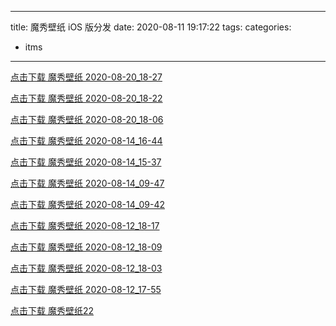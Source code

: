 
---
title: 魔秀壁纸 iOS 版分发
date: 2020-08-11 19:17:22
tags:
categories:
  - itms
---

[点击下载 魔秀壁纸 2020-08-20_18-27](itms-services:///?action=download-manifest&url=https%3A%2F%2Fres-jori.obs.cn-north-1.myhuaweicloud.com%2Fmoxiu%2Fwallpaper-ios%2Fitms%2Fmanifest%2F2020-08-20_18-27.plist)

[点击下载 魔秀壁纸 2020-08-20_18-22](itms-services:///?action=download-manifest&url=https%3A%2F%2Fres-jori.obs.cn-north-1.myhuaweicloud.com%2Fmoxiu%2Fwallpaper-ios%2Fitms%2Fmanifest%2F2020-08-20_18-22.plist)


[点击下载 魔秀壁纸 2020-08-20_18-06](itms-services:///?action=download-manifest&url=https%3A%2F%2Fres-jori.obs.cn-north-1.myhuaweicloud.com%2Fmoxiu%2Fwallpaper-ios%2Fitms%2Fmanifest%2F2020-08-20_18-06.plist)


[点击下载 魔秀壁纸 2020-08-14_16-44](itms-services:///?action=download-manifest&url=https%3A%2F%2Fres-jori.obs.cn-north-1.myhuaweicloud.com%2Fmoxiu%2Fwallpaper-ios%2Fitms%2Fmanifest%2F2020-08-14_16-44.plist)


[点击下载 魔秀壁纸 2020-08-14_15-37](itms-services:///?action=download-manifest&url=https%3A%2F%2Fres-jori.obs.cn-north-1.myhuaweicloud.com%2Fmoxiu%2Fwallpaper-ios%2Fitms%2Fmanifest%2F2020-08-14_15-37.plist)


[点击下载 魔秀壁纸 2020-08-14_09-47](itms-services:///?action=download-manifest&url=https%3A%2F%2Fres-jori.obs.cn-north-1.myhuaweicloud.com%2Fmoxiu%2Fwallpaper-ios%2Fitms%2Fmanifest%2F2020-08-14_09-47.plist)


[点击下载 魔秀壁纸 2020-08-14_09-42](itms-services:///?action=download-manifest&url=https%3A%2F%2Fres-jori.obs.cn-north-1.myhuaweicloud.com%2Fmoxiu%2Fwallpaper-ios%2Fitms%2Fmanifest%2F2020-08-14_09-42.plist)


[点击下载 魔秀壁纸 2020-08-12_18-17](itms-services:///?action=download-manifest&url=https%3A%2F%2Fres-jori.obs.cn-north-1.myhuaweicloud.com%2Fmoxiu%2Fwallpaper-ios%2Fitms%2Fmanifest%2F2020-08-12_18-17.plist)


[点击下载 魔秀壁纸 2020-08-12_18-09](itms-services:///?action=download-manifest&url=https%3A%2F%2Fres-jori.obs.cn-north-1.myhuaweicloud.com%2Fmoxiu%2Fwallpaper-ios%2Fitms%2Fmanifest%2F2020-08-12_18-09.plist)


[点击下载 魔秀壁纸 2020-08-12_18-03](itms-services:///?action=download-manifest&url=https%3A%2F%2Fres-jori.obs.cn-north-1.myhuaweicloud.com%2Fmoxiu%2Fwallpaper-ios%2Fitms%2Fmanifest%2F2020-08-12_18-03.plist)


[点击下载 魔秀壁纸 2020-08-12_17-55](itms-services:///?action=download-manifest&url=https%3A%2F%2Fres-jori.obs.cn-north-1.myhuaweicloud.com%2Fmoxiu%2Fwallpaper-ios%2Fitms%2Fmanifest%2F2020-08-12_17-55.plist)


[点击下载 魔秀壁纸22](itms-services:///?action=download-manifest&url=https%3a%2f%2fres-jori.obs.cn-north-1.myhuaweicloud.com%2fmoxiu%2fwallpaper-ios%2fitms%2fmanifest%2f2020-08-12_16-40.plist)


